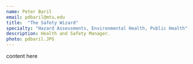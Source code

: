 ```yaml
---
name: Peter Baril
email: pdbaril@mtu.edu
title:  "The Safety Wizard"
specialty: "Hazard Assessments, Environmental Health, Public Health"
description: Health and Safety Manager.
photo: pdbaril.JPG
---
```

content here
